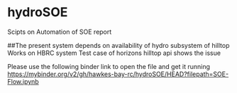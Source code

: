 # hydroSOE
Scipts on Automation of SOE report

##The present system depends on availability of hydro subsystem of hilltop
Works on HBRC system
Test case of horizons hilltop api shows the issue

Please use the following binder link to open the file and get it running
https://mybinder.org/v2/gh/hawkes-bay-rc/hydroSOE/HEAD?filepath=SOE-Flow.ipynb

